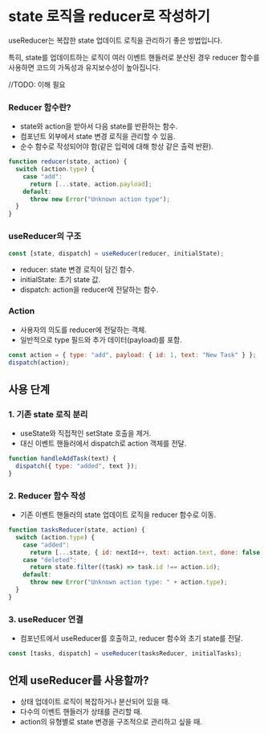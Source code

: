 # state 로직을 reducer로 작성하기

useReducer는 복잡한 state 업데이트 로직을 관리하기 좋은 방법입니다.

특히, state를 업데이트하는 로직이 여러 이벤트 핸들러로 분산된 경우 reducer 함수를 사용하면 코드의 가독성과 유지보수성이 높아집니다.

//TODO: 이해 필요

### Reducer 함수란?

- state와 action을 받아서 다음 state를 반환하는 함수.
- 컴포넌트 외부에서 state 변경 로직을 관리할 수 있음.
- 순수 함수로 작성되어야 함(같은 입력에 대해 항상 같은 출력 반환).

```js
function reducer(state, action) {
  switch (action.type) {
    case "add":
      return [...state, action.payload];
    default:
      throw new Error("Unknown action type");
  }
}
```

### useReducer의 구조

```js
const [state, dispatch] = useReducer(reducer, initialState);
```

- reducer: state 변경 로직이 담긴 함수.
- initialState: 초기 state 값.
- dispatch: action을 reducer에 전달하는 함수.

### Action

- 사용자의 의도를 reducer에 전달하는 객체.
- 일반적으로 type 필드와 추가 데이터(payload)를 포함.

```js
const action = { type: "add", payload: { id: 1, text: "New Task" } };
dispatch(action);
```

## 사용 단계

### 1. 기존 state 로직 분리

- useState와 직접적인 setState 호출을 제거.
- 대신 이벤트 핸들러에서 dispatch로 action 객체를 전달.

```js
function handleAddTask(text) {
  dispatch({ type: "added", text });
}
```

### 2. Reducer 함수 작성

- 기존 이벤트 핸들러의 state 업데이트 로직을 reducer 함수로 이동.

```js
function tasksReducer(state, action) {
  switch (action.type) {
    case "added":
      return [...state, { id: nextId++, text: action.text, done: false }];
    case "deleted":
      return state.filter((task) => task.id !== action.id);
    default:
      throw new Error("Unknown action type: " + action.type);
  }
}
```

### 3. useReducer 연결

- 컴포넌트에서 useReducer를 호출하고, reducer 함수와 초기 state를 전달.

```js
const [tasks, dispatch] = useReducer(tasksReducer, initialTasks);
```

## 언제 useReducer를 사용할까?

- 상태 업데이트 로직이 복잡하거나 분산되어 있을 때.
- 다수의 이벤트 핸들러가 상태를 관리할 때.
- action의 유형별로 state 변경을 구조적으로 관리하고 싶을 때.

